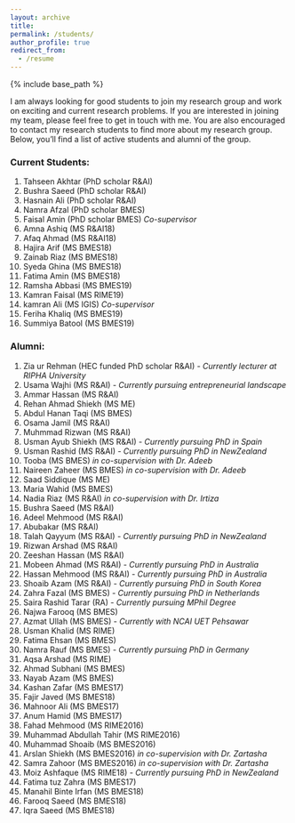 ```yaml
---  
layout: archive  
title:   
permalink: /students/  
author_profile: true  
redirect_from:  
  - /resume  
---  
```


{% include base_path %}  

I am always looking for good students to join my research group and work on exciting and current research problems. If you are interested in joining my team, please feel free to get in touch with me. You are also encouraged to contact my research students to find more about my research group. Below, you’ll find a list of active students and alumni of the group.

### Current Students:
1. Tahseen Akhtar (PhD scholar R&AI)
1. Bushra Saeed (PhD scholar R&AI)
1. Hasnain Ali (PhD scholar R&AI)
1. Namra Afzal (PhD scholar BMES)
1. Faisal Amin (PhD scholar BMES)  *Co-supervisor*
1. Amna Ashiq (MS R&AI18)
1. Afaq Ahmad (MS R&AI18)
1. Hajira Arif (MS BMES18)
1. Zainab Riaz (MS BMES18)
1. Syeda Ghina (MS BMES18)
1. Fatima Amin (MS BMES18)
1. Ramsha Abbasi (MS BMES19)
1. Kamran Faisal (MS RIME19)
1. kamran Ali (MS IGIS)  *Co-supervisor*
1. Feriha Khaliq (MS BMES19)
1. Summiya Batool (MS BMES19)

### Alumni:
1. Zia ur Rehman (HEC funded PhD scholar R&AI) - *Currently lecturer at RIPHA University*
1. Usama Wajhi (MS R&AI) - *Currently pursuing entrepreneurial landscape*
1. Ammar Hassan (MS R&AI)
1. Rehan Ahmad Shiekh (MS ME)
1. Abdul Hanan Taqi (MS BMES)
1. Osama Jamil (MS R&AI)
1. Muhmmad Rizwan (MS R&AI)
1. Usman Ayub Shiekh (MS R&AI) - *Currently pursuing PhD in Spain*
1. Usman Rashid (MS R&AI) - *Currently pursuing PhD in NewZealand*
1. Tooba (MS BMES) *in co-supervision with Dr. Adeeb*
1. Naireen Zaheer (MS BMES) *in co-supervision with Dr. Adeeb*
1. Saad Siddique (MS ME)
1. Maria Wahid (MS BMES)
1. Nadia Riaz (MS R&AI) *in co-supervision with Dr. Irtiza*
1. Bushra Saeed (MS R&AI)
1. Adeel Mehmood (MS R&AI)
1. Abubakar (MS R&AI)
1. Talah Qayyum (MS R&AI) - *Currently pursuing PhD in NewZealand*
1. Rizwan Arshad (MS R&AI)
1. Zeeshan Hassan (MS R&AI)  
1. Mobeen Ahmad (MS R&AI) - *Currently pursuing PhD in Australia*
1. Hassan Mehmood (MS R&AI) - *Currently pursuing PhD in Australia*
1. Shoaib Azam (MS R&AI) - *Currently pursuing PhD in South Korea*
1. Zahra Fazal (MS BMES) - *Currently pursuing PhD in Netherlands*
1. Saira Rashid Tarar (RA) - *Currently pursuing MPhil Degree*
1. Najwa Farooq (MS BMES)
1. Azmat Ullah (MS BMES) - *Currently  with NCAI UET Pehsawar*
1. Usman Khalid (MS RIME)
1. Fatima Ehsan (MS BMES)
1. Namra Rauf (MS BMES) - *Currently pursuing PhD in Germany*
1. Aqsa Arshad (MS RIME)
1. Ahmad Subhani (MS BMES)
1. Nayab Azam (MS BMES)
1. Kashan Zafar (MS BMES17)
1. Fajir Javed (MS BMES18)
1. Mahnoor Ali (MS BMES17)
1. Anum Hamid (MS BMES17)
1. Fahad Mehmood (MS RIME2016)
1. Muhammad Abdullah Tahir (MS RIME2016)
1. Muhammad Shoaib (MS BMES2016)
1. Arslan Shiekh (MS BMES2016) *in co-supervision with Dr. Zartasha*
1. Samra Zahoor (MS BMES2016) *in co-supervision with Dr. Zartasha*
1. Moiz Ashfaque (MS RIME18) - *Currently pursuing PhD in NewZealand*
1. Fatima tuz Zahra (MS BMES17)
1. Manahil Binte Irfan (MS BMES18)
1. Farooq Saeed (MS BMES18)
1. Iqra Saeed (MS BMES18)
